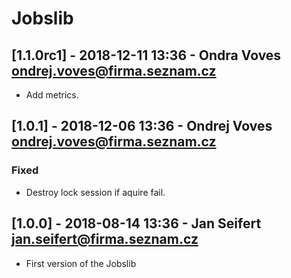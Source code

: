 # Jobslib

## [1.1.0rc1] - 2018-12-11 13:36 - Ondra Voves <ondrej.voves@firma.seznam.cz>
- Add metrics.

## [1.0.1] - 2018-12-06 13:36 - Ondrej Voves <ondrej.voves@firma.seznam.cz>
### Fixed
- Destroy lock session if aquire fail.


## [1.0.0] - 2018-08-14 13:36 - Jan Seifert <jan.seifert@firma.seznam.cz>
- First version of the Jobslib
